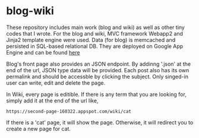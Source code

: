 # blog-wiki

These repository includes main work (blog and wiki) as well as other tiny codes that I wrote. 
For the blog and wiki, MVC framework Webapp2 and Jinja2 template engine were used. Data (for blog) is memcached and persisted in SQL-based relational DB. They are deployed on Google App Engine and can be found [here](https://second-page-160322.appspot.com/)

Blog's front page also provides an JSON endpoint. By addinng '.json' at the end of the url, JSON type data will be provided. Each post also has its own permalink and should be accessble by clicking the subject. Only singed-in user can write, edit and delete the page. 

In Wiki, every page is editible. If there is any term that you are looking for, simply add it at the end of the url like,

```
https://second-page-160322.appspot.com/wiki/cat
```
If there is a 'cat' page, it will show the page. Otherwise, it will redirect you to create a new page for cat. 

